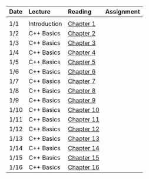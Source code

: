 ﻿| Date                          | Lecture                        | Reading                                                     | Assignment                     |
| :---------------------------- | :----------------------------- | :---------------------------------------------------------- | :----------------------------- |
| <div style="width: 5%"></div> | <div style="width: 35%"></div> | <div style="width: 45%"></div>                              | <div style="width: 15%"></div> |
| 1/1                           | Introduction                   | [Chapter 1](https://www.yes24.com/Product/Goods/116860700)  |                                |
| 1/2                           | C++ Basics                     | [Chapter 2](https://www.yes24.com/Product/Goods/116860700)  |                                |
| 1/3                           | C++ Basics                     | [Chapter 3](https://www.yes24.com/Product/Goods/116860700)  |                                |
| 1/4                           | C++ Basics                     | [Chapter 4](https://www.yes24.com/Product/Goods/116860700)  |                                |
| 1/5                           | C++ Basics                     | [Chapter 5](https://www.yes24.com/Product/Goods/116860700)  |                                |
| 1/6                           | C++ Basics                     | [Chapter 6](https://www.yes24.com/Product/Goods/116860700)  |                                |
| 1/7                           | C++ Basics                     | [Chapter 7](https://www.yes24.com/Product/Goods/116860700)  |                                |
| 1/8                           | C++ Basics                     | [Chapter 8](https://www.yes24.com/Product/Goods/116860700)  |                                |
| 1/9                           | C++ Basics                     | [Chapter 9](https://www.yes24.com/Product/Goods/116860700)  |                                |
| 1/10                          | C++ Basics                     | [Chapter 10](https://www.yes24.com/Product/Goods/116860700) |                                |
| 1/11                          | C++ Basics                     | [Chapter 11](https://www.yes24.com/Product/Goods/116860700) |                                |
| 1/12                          | C++ Basics                     | [Chapter 12](https://www.yes24.com/Product/Goods/116860700) |                                |
| 1/13                          | C++ Basics                     | [Chapter 13](https://www.yes24.com/Product/Goods/116860700) |                                |
| 1/14                          | C++ Basics                     | [Chapter 14](https://www.yes24.com/Product/Goods/116860700) |                                |
| 1/15                          | C++ Basics                     | [Chapter 15](https://www.yes24.com/Product/Goods/116860700) |                                |
| 1/16                          | C++ Basics                     | [Chapter 16](https://www.yes24.com/Product/Goods/116860700) |                                |

